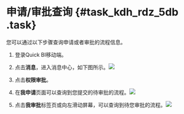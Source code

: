 # 申请/审批查询 {#task_kdh_rdz_5db .task}

您可以通过以下步骤查询申请或者审批的流程信息。

1.  登录Quick BI移动端。
2.  点击**消息**，进入消息中心，如下图所示。![](http://static-aliyun-doc.oss-cn-hangzhou.aliyuncs.com/assets/img/9185/15652686041609_zh-CN.png)


3.  点击**权限审批**。
4.  在**我申请**页面可以查询到您提交的待审批的流程。![](http://static-aliyun-doc.oss-cn-hangzhou.aliyuncs.com/assets/img/9185/156526860437978_zh-CN.png)


5.  点击**我审批**标签页或向左滑动屏幕，可以查询到待您审批的流程。![](http://static-aliyun-doc.oss-cn-hangzhou.aliyuncs.com/assets/img/9185/156526860437979_zh-CN.png)



